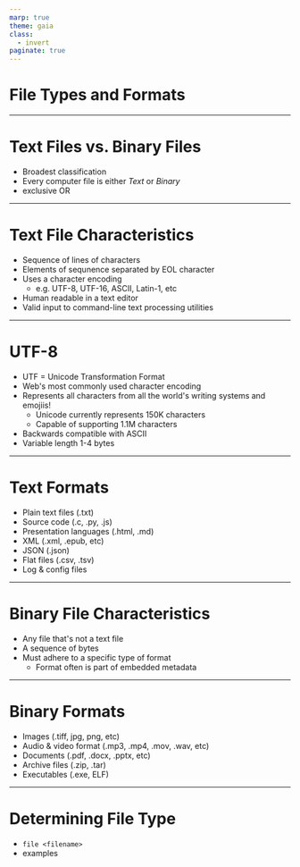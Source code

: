 ```yaml
---
marp: true
theme: gaia
class:
  - invert
paginate: true
---
```

<!-- _class: lead -->
# File Types and Formats
---
# Text Files vs. Binary Files
* Broadest classification 
* Every computer file is either _Text_ or _Binary_
* exclusive OR
---
# Text File Characteristics
* Sequence of lines of characters
* Elements of sequnence separated by EOL character
* Uses a character encoding 
   *  e.g. UTF-8, UTF-16, ASCII,   Latin-1, etc
* Human readable in a text editor 
* Valid input to command-line text processing utilities  
---
# UTF-8
* UTF = Unicode Transformation Format
* Web's most commonly used character encoding
* Represents all characters from all the world's writing systems and emojiis!
   * Unicode currently represents 150K characters
   * Capable of supporting 1.1M characters
* Backwards compatible with ASCII
* Variable length 1-4 bytes
---
# Text Formats
* Plain text files (.txt)
* Source code (.c, .py, .js)
* Presentation languages (.html, .md)
* XML  (.xml, .epub, etc)
* JSON (.json)
* Flat files (.csv, .tsv)
* Log & config files
---
# Binary File Characteristics
* Any file that's not a text file
* A sequence of bytes
* Must adhere to a specific type of format
    * Format often is part of embedded metadata
---
# Binary Formats
* Images (.tiff, jpg, png, etc)
* Audio & video format (.mp3, .mp4, .mov, .wav, etc)
* Documents (.pdf, .docx, .pptx, etc)
* Archive files (.zip, .tar)
* Executables (.exe, ELF)
---
# Determining File Type 
* `file <filename>`
* examples
```

```





